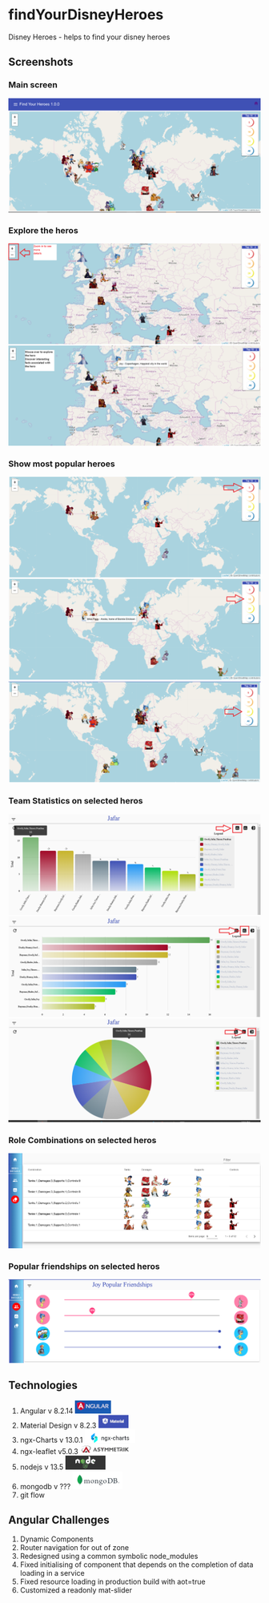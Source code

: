 # findYourDisneyHeroes
Disney Heroes - helps to find your disney heroes 

## Screenshots
### Main screen
![Welcome screen](images/main.png)

### Explore the heros
![Zoom](images/main.zoomin.png)
![Tooltips](images/main-tooltips.png)

### Show most popular heroes 
![Top5](images/main-top5.png)
![Top10](images/main-top10.png)
![Top20](images/main-top20.png)

### Team Statistics on selected heros
![Bar chart](images/jafar-bar.png)
![Horizontal chart](images/jafar-horizontal.png)
![Pie chart](images/jafar-pie.png)

### Role Combinations on selected heros
![Roles](images/roles-joy.png)

### Popular friendships on selected heros
![Friendships](images/friendship-joy.png)

## Technologies
1. Angular v 8.2.14 ![angular](images/angular.png)
2. Material Design v 8.2.3 ![angular-material](images/material.png)
3. ngx-Charts v 13.0.1 ![ngx-charts](images/ngx-chart.png)
4. ngx-leaflet v5.0.3 ![ngx-leaflet](images/ngx-leaflet.png)
5. nodejs v 13.5 ![nodejs](images/nodejs.png)
6. mongodb v ??? ![mongodb](images/mongodb.png)
7. git flow

## Angular Challenges
1. Dynamic Components
2. Router navigation for out of zone
3. Redesigned using a common symbolic node_modules
4. Fixed initialising of component that depends on the completion of data loading in a service
5. Fixed resource loading in production build with aot=true 
6. Customized a readonly mat-slider